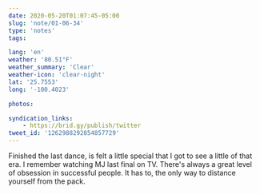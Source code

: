 ```yaml
---
date: 2020-05-20T01:07:45-05:00
slug: 'note/01-06-34'
type: 'notes'
tags:

lang: 'en'
weather: '80.51°F'
weather_summary: 'Clear'
weather-icon: 'clear-night'
lat: '25.7553'
long: '-100.4023'

photos:

syndication_links:
    - https://brid.gy/publish/twitter
tweet_id: '1262988292854857729'
---
```

Finished the last dance, is felt a little special that I got to see a little of that era. I remember watching MJ last final on TV. 
There's always a great level of obsession in successful people. It has to, the only way to distance yourself from the pack.